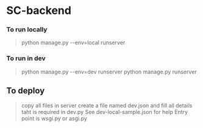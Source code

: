 # SC-backend

### To run locally
> python manage.py --env=local  runserver

### To run in dev
> python manage.py --env=dev runserver 
> python manage.py runserver

## To deploy 
> copy all files in server
> create a file named dev.json and fill all details taht is required in dev.py
> See dev-local-sample.json for help
> Entry point is wsgi.py or asgi.py
